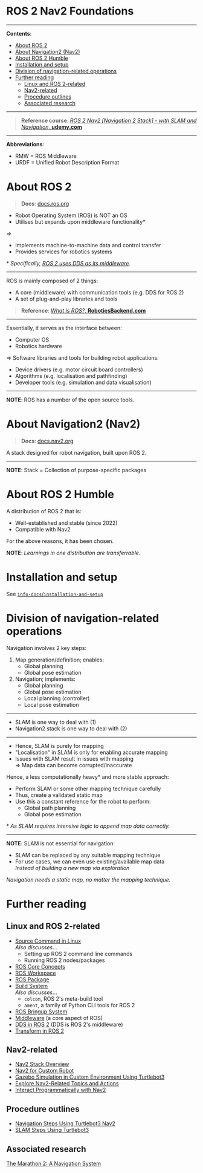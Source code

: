 <h1>ROS 2 Nav2 Foundations</h1>

---

**Contents**:

- [About ROS 2](#about-ros-2)
- [About Navigation2 (Nav2)](#about-navigation2-nav2)
- [About ROS 2 Humble](#about-ros-2-humble)
- [Installation and setup](#installation-and-setup)
- [Division of navigation-related operations](#division-of-navigation-related-operations)
- [Further reading](#further-reading)
  - [Linux and ROS 2-related](#linux-and-ros-2-related)
  - [Nav2-related](#nav2-related)
  - [Procedure outlines](#procedure-outlines)
  - [Associated research](#associated-research)

---

> **Reference course**: [_ROS 2 Nav2 [Navigation 2 Stack] - with SLAM and Navigation_, **udemy.com**](https://www.udemy.com/course/ros2-nav2-stack)

---

**Abbreviations**:

- RMW = ROS Middleware
- URDF = Unified Robot Description Format

# About ROS 2
> **Docs**: [docs.ros.org](https://docs.ros.org/)

- Robot Operating System (ROS) is NOT an OS
- Utilises but expands upon middleware functionality\*

=>

- Implements machine-to-machine data and control transfer
- Provides services for robotics systems

\* _Specifically, [ROS 2 uses DDS as its middleware](./info-docs/dds-in-ros2.md)._

---

ROS is mainly composed of 2 things:

- A core (middleware) with communication tools (e.g. DDS for ROS 2)
- A set of plug-and-play libraries and tools

> **Reference**: [_What is ROS?_, **RoboticsBackend.com**](https://roboticsbackend.com/what-is-ros/)

---

Essentially, it serves as the interface between:

- Computer OS
- Robotics hardware

=> Software libraries and tools for building robot applications:

- Device drivers (e.g. motor circuit board controllers)
- Algorithms (e.g. localisation and pathfinding)
- Developer tools (e.g. simulation and data visualisation)

---

**NOTE**: ROS has a number of the open source tools.

# About Navigation2 (Nav2)
> **Docs**: [docs.nav2.org](https://docs.nav2.org/)

A stack designed for robot navigation, built upon ROS 2.

---

**NOTE**: Stack = Collection of purpose-specific packages

# About ROS 2 Humble
A distribution of ROS 2 that is:

- Well-established and stable (since 2022)
- Compatible with Nav2

For the above reasons, it has been chosen.

**NOTE**: *Learnings in one distribution are transferrable.*

# Installation and setup
See [`info-docs`/`installation-and-setup`](./info-docs/installation-and-setup/)

# Division of navigation-related operations
Navigation involves 2 key steps:

1. Map generation/definition; enables:
    - Global planning
    - Global pose estimation
2. Navigation; implements:
    - Global planning
    - Global pose estimation
    - Local planning (controller)
    - Local pose estimation

---

- SLAM is one way to deal with (1)
- Navigation2 stack is one way to deal with (2)

---

- Hence, SLAM is purely for mapping
- "Localisation" in SLAM is only for enabling accurate mapping
- Issues with SLAM result in issues with mapping <br> => Map data can become corrupted/inaccurate

Hence, a less computationally heavy\* and more stable approach:

- Perform SLAM or some other mapping technique carefully
- Thus, create a validated static map
- Use this a constant reference for the robot to perform:
    - Global path planning
    - Global pose estimation

\* *As SLAM requires intensive logic to append map data correctly.*

---

**NOTE**: SLAM is not essential for navigation:

- SLAM can be replaced by any suitable mapping technique
- For use cases, we can even use existing/available map data <br> _Instead of building a new map via exploration_

_Navigation needs a static map, no matter the mapping technique._

# Further reading
## Linux and ROS 2-related
- [Source Command in Linux](./info-docs/source-command-in-linux.md) <br> _Also discusses_...
    - Setting up ROS 2 command line commands
    - Running ROS 2 nodes/packages
- [ROS Core Concepts](./info-docs/ros-core-concepts.md)
- [ROS Workspace](./info-docs/ros-workspace.md)
- [ROS Package](./info-docs/ros-package.md)
- [Build System](./info-docs/build-system.md) <br> _Also discusses_...
    - `colcon`, ROS 2's meta-build tool
    - `ament`, a family of Python CLI tools for ROS 2
- [ROS Bringup System](./info-docs/ros-bringup-system.md)
- [Middleware](./info-docs/middleware.md) (a core aspect of ROS)
- [DDS in ROS 2](./info-docs/dds-in-ros2.md) (DDS is ROS 2's middleware)
- [Transform in ROS 2](./info-docs/transform-in-ros2.md)

## Nav2-related
- [Nav2 Stack Overview](./info-docs/nav2-stack-overview.md)
- [Nav2 for Custom Robot](./info-docs/nav2-for-custom-robot.md)
- [Gazebo Simulation in Custom Environment Using Turtlebot3](./info-docs/gazebo-simulation-in-custom-environment-using-turtlebot3.md)
- [Explore Nav2-Related Topics and Actions](./info-docs/nav2-related-topics-and-actions.md)
- [Interact Programmatically with Nav2](./info-docs/interact-programmatically-with-nav2/)

## Procedure outlines
- [Navigation Steps Using Turtlebot3 Nav2](./info-docs/procedure-outlines/navigation-steps-using-turtlebot3-nav2.pdf)
- [SLAM Steps Using Turtlebot3](./info-docs/procedure-outlines/slam-steps-using-turtlebot3.pdf)

## Associated research
[The Marathon 2: A Navigation System](./associated-research/the-marathon-2--a-navigation-system.md)